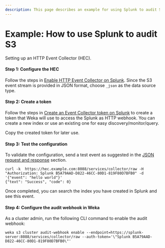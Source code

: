 ```yaml
---
description: This page describes an example for using Splunk to audit S3.
---
```


# Example: How to use Splunk to audit S3

Setting up an HTTP Event Collector (HEC).

#### Step 1: Configure the HEC

Follow the steps in [Enable HTTP Event Collector on Splunk](https://docs.splunk.com/Documentation/Splunk/8.0.3/Data/UsetheHTTPEventCollector#Enable\_HTTP\_Event\_Collector\_on\_Splunk\_Enterprise). Since the S3 event stream is provided in JSON  format, choose `_json` as the data source type.

#### Step 2: Create a token

Follow the steps in [Create an Event Collector token on Splunk](https://docs.splunk.com/Documentation/Splunk/8.0.3/Data/UsetheHTTPEventCollector#Create\_an\_Event\_Collector\_token\_on\_Splunk\_Enterprise) to create a token that Weka will use to access the Splunk as HTTP webhook. You can create a new index or use an existing one for easy discovery/monitor/query.&#x20;

Copy the created token for later use.

#### Step 3: Test the configuration

To validate the configuration, send a test event as suggested in the [JSON request and response](https://docs.splunk.com/Documentation/Splunk/8.0.3/Data/UsetheHTTPEventCollector#JSON\_request\_and\_response) section.

```
curl -k  https://hec.example.com:8088/services/collector/raw -H "Authorization: Splunk B5A79AAD-D822-46CC-80D1-819F80D7BFB0" -d '{"event": "hello world"}'
{"text": "Success", "code": 0}
```

Once completed, you can search the index you have created in Splunk and see this event.

#### Step 4: Configure the audit webhook in Weka

As a cluster admin, run the following CLI command to enable the audit webhook:

```
weka s3 cluster audit-webhook enable --endpoint=https://splunk-server:8088/services/collector/raw --auth-token='\"Splunk B5A79AAD-D822-46CC-80D1-819F80D7BFB0\"'
```

